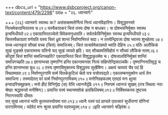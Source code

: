 +++
dbcs_url = "https://www.dsbcproject.org/canon-text/content/479/2298"
title = "२६. ध्यानवर्गः"

+++
(२६) ध्यानवर्गः 
स्वस्थः कः?
असंसक्तमतेर्नित्यं नित्यं ध्यानविहारिणः। 
विशुद्धमनसो नित्यमेकाग्रभिरतस्य च॥१॥
यस्यैकाग्रकरं चित्तं तस्य दोषा न बाधकाः। 
स दोषभयनिर्मुक्तः स्वस्थ इत्यभिधीयते॥२॥
एकाग्राभिरतञ्चेतो विवेकमनुधावति। 
सर्वतर्कविनिर्मुक्तः स्वस्थ इत्यभिधीयते॥३॥
चित्तस्यैकाग्रतां वर्णयति 
यस्य चित्तं ध्रुवं शान्तं निर्वाणाभिरतं सदा। 
न तस्येन्द्रियजा दोषा भवस्य शुभहेतवः॥४॥
यच्च ध्यानकृतं सौख्यं यच्च (चित्तं) समाधिजम्। 
चित्तं तत्सर्वमेकाग्रमते भवति देहिनः॥५॥
यतिः अलौकिकं सुखं भुङ्क्ते
एकारामस्य यतिनो यत् सुखं जायते हृदि। 
यत् सौख्यमतिविज्ञेयं न सौख्यं लौकिकं मतम्॥६॥
कीदृशं चित्तं शान्तिं समधिगच्छति?
एकाग्राभिरतं चित्तं विशुद्धाकृतमेव च। 
दोषजालविनिर्मुक्तं शान्तिं समधिगच्छति॥७॥
ज्ञानाम्भसा तृष्णाग्निं हन्ति 
एकान्तमनसा नित्यं संक्षिप्तेन्द्रियपञ्चकैः। 
तृष्णाग्निनातिवृद्धं च हन्ति ज्ञानाम्भसा बुधः॥८॥
तस्य तृष्णाविमुक्तस्य विशुद्धस्य सुखैषिणः। 
अक्षयं चाव्ययं चैव पदं हि स्थितमग्रतः॥९॥
निर्वाणपुरगामि वर्त्म
वितर्ककुटिलं चेतो यत्र यत्रोपपद्यते। 
एकालम्बनयुक्तेन धार्य तेन समाधिना। 
तस्मादेतत् परं वर्त्म निर्वाणपुरगामिकम्॥१०॥
मनोनिग्रहफलम् 
एतदग्रं मनः क्षुत्वा हन्यादरिसमूहकम्। 
मनो हीदं विनिर्गृह्य (स) वेत्ति ध्यानजैर्दृढैः॥११॥
निरुपमं ध्यानजं सुखम्
(तत्र स्थिताः नराः श्रेष्ठाः श्रद्धावन्तो मनीषिणः)। 
प्रयान्ति परमं स्थानमशोकं हतकिल्विषम्॥१२॥
निर्विषस्कस्य तुष्टस्य निरागस्यापि धीमतः  
यत् सुखं ध्यानजं भाति कुतस्तस्योपमा परा॥१३॥
ध्यानैः परमं पदं प्राप्यते
एतत्सारं सुधीराणां योगिनां पारगामिनाम्। 
यदेवेदं मनः श्रुत्वा प्रयान्ति पदमच्युतम्॥१४॥
॥इति ध्यानवर्गः षड्‍विंशः॥
